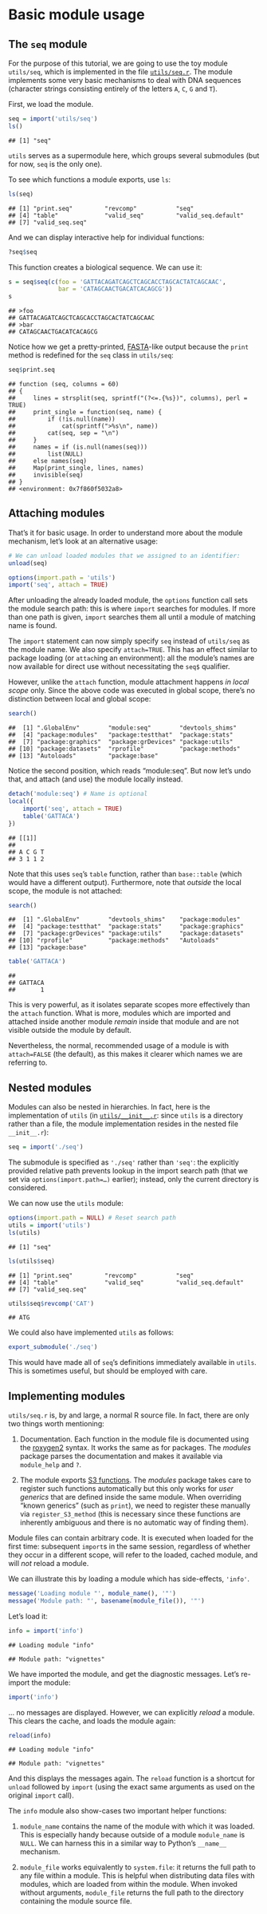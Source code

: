 Basic module usage
==================

The `seq` module
----------------

For the purpose of this tutorial, we are going to use the toy module
`utils/seq`, which is implemented in the file
[`utils/seq.r`](utils/seq.r). The module implements some very basic
mechanisms to deal with DNA sequences (character strings consisting
entirely of the letters `A`, `C`, `G` and `T`).

First, we load the module.

``` r
seq = import('utils/seq')
ls()
```

    ## [1] "seq"

`utils` serves as a supermodule here, which groups several submodules
(but for now, `seq` is the only one).

To see which functions a module exports, use `ls`:

``` r
ls(seq)
```

    ## [1] "print.seq"         "revcomp"           "seq"              
    ## [4] "table"             "valid_seq"         "valid_seq.default"
    ## [7] "valid_seq.seq"

And we can display interactive help for individual functions:

``` r
?seq$seq
```

This function creates a biological sequence. We can use it:

``` r
s = seq$seq(c(foo = 'GATTACAGATCAGCTCAGCACCTAGCACTATCAGCAAC',
              bar = 'CATAGCAACTGACATCACAGCG'))
s
```

    ## >foo
    ## GATTACAGATCAGCTCAGCACCTAGCACTATCAGCAAC
    ## >bar
    ## CATAGCAACTGACATCACAGCG

Notice how we get a pretty-printed,
[FASTA](http://en.wikipedia.org/wiki/FASTA_format)-like output because
the `print` method is redefined for the `seq` class in `utils/seq`:

``` r
seq$print.seq
```

    ## function (seq, columns = 60) 
    ## {
    ##     lines = strsplit(seq, sprintf("(?<=.{%s})", columns), perl = TRUE)
    ##     print_single = function(seq, name) {
    ##         if (!is.null(name)) 
    ##             cat(sprintf(">%s\n", name))
    ##         cat(seq, sep = "\n")
    ##     }
    ##     names = if (is.null(names(seq))) 
    ##         list(NULL)
    ##     else names(seq)
    ##     Map(print_single, lines, names)
    ##     invisible(seq)
    ## }
    ## <environment: 0x7f860f5032a8>

Attaching modules
-----------------

That’s it for basic usage. In order to understand more about the module
mechanism, let’s look at an alternative usage:

``` r
# We can unload loaded modules that we assigned to an identifier:
unload(seq)

options(import.path = 'utils')
import('seq', attach = TRUE)
```

After unloading the already loaded module, the `options` function call
sets the module search path: this is where `import` searches for
modules. If more than one path is given, `import` searches them all
until a module of matching name is found.

The `import` statement can now simply specify `seq` instead of
`utils/seq` as the module name. We also specify `attach=TRUE`. This has
an effect similar to package loading (or `attach`ing an environment):
all the module’s names are now available for direct use without
necessitating the `seq$` qualifier.

However, unlike the `attach` function, module attachment happens *in
local scope* only. Since the above code was executed in global scope,
there’s no distinction between local and global scope:

``` r
search()
```

    ##  [1] ".GlobalEnv"        "module:seq"        "devtools_shims"   
    ##  [4] "package:modules"   "package:testthat"  "package:stats"    
    ##  [7] "package:graphics"  "package:grDevices" "package:utils"    
    ## [10] "package:datasets"  "rprofile"          "package:methods"  
    ## [13] "Autoloads"         "package:base"

Notice the second position, which reads “module:seq”. But now let’s undo
that, and attach (and use) the module locally instead.

``` r
detach('module:seq') # Name is optional
local({
    import('seq', attach = TRUE)
    table('GATTACA')
})
```

    ## [[1]]
    ## 
    ## A C G T 
    ## 3 1 1 2

Note that this uses `seq`’s `table` function, rather than `base::table`
(which would have a different output). Furthermore, note that *outside*
the local scope, the module is not attached:

``` r
search()
```

    ##  [1] ".GlobalEnv"        "devtools_shims"    "package:modules"  
    ##  [4] "package:testthat"  "package:stats"     "package:graphics" 
    ##  [7] "package:grDevices" "package:utils"     "package:datasets" 
    ## [10] "rprofile"          "package:methods"   "Autoloads"        
    ## [13] "package:base"

``` r
table('GATTACA')
```

    ## 
    ## GATTACA 
    ##       1

This is very powerful, as it isolates separate scopes more effectively
than the `attach` function. What is more, modules which are imported and
attached inside another module *remain* inside that module and are not
visible outside the module by default.

Nevertheless, the normal, recommended usage of a module is with
`attach=FALSE` (the default), as this makes it clearer which names we
are referring to.

Nested modules
--------------

Modules can also be nested in hierarchies. In fact, here is the
implementation of `utils` (in [`utils/__init__.r`](utils/__init__.r):
since `utils` is a directory rather than a file, the module
implementation resides in the nested file `__init__.r`):

``` r
seq = import('./seq')
```

The submodule is specified as `'./seq'` rather than `'seq'`: the
explicitly provided relative path prevents lookup in the import search
path (that we set via `options(import.path=…)` earlier); instead, only
the current directory is considered.

We can now use the `utils` module:

``` r
options(import.path = NULL) # Reset search path
utils = import('utils')
ls(utils)
```

    ## [1] "seq"

``` r
ls(utils$seq)
```

    ## [1] "print.seq"         "revcomp"           "seq"              
    ## [4] "table"             "valid_seq"         "valid_seq.default"
    ## [7] "valid_seq.seq"

``` r
utils$seq$revcomp('CAT')
```

    ## ATG

We could also have implemented `utils` as follows:

``` r
export_submodule('./seq')
```

This would have made all of `seq`’s definitions immediately available in
`utils`. This is sometimes useful, but should be employed with care.

Implementing modules
--------------------

`utils/seq.r` is, by and large, a normal R source file. In fact, there
are only two things worth mentioning:

1.  Documentation. Each function in the module file is documented using
    the
    [roxygen2](http://cran.r-project.org/web/packages/roxygen2/index.html)
    syntax. It works the same as for packages. The *modules* package
    parses the documentation and makes it available via `module_help`
    and `?`.

2.  The module exports [S3 functions](http://adv-r.had.co.nz/S3.html).
    The *modules* package takes care to register such functions
    automatically but this only works for *user generics* that are
    defined inside the same module. When overriding “known generics”
    (such as `print`), we need to register these manually via
    `register_S3_method` (this is necessary since these functions are
    inherently ambiguous and there is no automatic way of finding them).

Module files can contain arbitrary code. It is executed when loaded for
the first time: subsequent `import`s in the same session, regardless of
whether they occur in a different scope, will refer to the loaded,
cached module, and will *not* reload a module.

We can illustrate this by loading a module which has side-effects,
`'info'`.

``` r
message('Loading module "', module_name(), '"')
message('Module path: "', basename(module_file()), '"')
```

Let’s load it:

``` r
info = import('info')
```

    ## Loading module "info"

    ## Module path: "vignettes"

We have imported the module, and get the diagnostic messages. Let’s
re-import the module:

``` r
import('info')
```

… no messages are displayed. However, we can explicitly *reload* a
module. This clears the cache, and loads the module again:

``` r
reload(info)
```

    ## Loading module "info"

    ## Module path: "vignettes"

And this displays the messages again. The `reload` function is a
shortcut for `unload` followed by `import` (using the exact same
arguments as used on the original `import` call).

The `info` module also show-cases two important helper functions:

1.  `module_name` contains the name of the module with which it was
    loaded. This is especially handy because outside of a module
    `module_name` is `NULL`. We can harness this in a similar way to
    Python’s `__name__` mechanism.

2.  `module_file` works equivalently to `system.file`: it returns the
    full path to any file within a module. This is helpful when
    distributing data files with modules, which are loaded from within
    the module. When invoked without arguments, `module_file` returns
    the full path to the directory containing the module source file.
